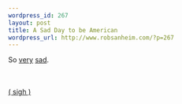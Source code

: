 ```yaml
--- 
wordpress_id: 267
layout: post
title: A Sad Day to be American
wordpress_url: http://www.robsanheim.com/?p=267
---
```

So <a href="http://news.bbc.co.uk/2/hi/americas/5390848.stm">very</a> <a href="http://www.truthdig.com/report/item/20060927_molly_ivins_habeas_corpus/">sad</a>.

<br />
<br />
<a href="http://www.nytimes.com/2006/09/28/opinion/28thu1.html?ex=1317096000&en=3eb3ba3410944ff9&ei=5090&partner=rssuserland&emc=rss">( sigh )</a>
